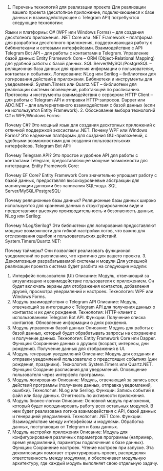 
1. Перечень технологий для реализации проекта
Для реализации вашего проекта (десктопное приложение, подключающееся к базе данных и взаимодействующее с Telegram API) потребуются следующие технологии:

Языки и платформы:
C# (WPF или Windows Forms) – для создания десктопного приложения.
.NET Core или .NET Framework – платформа для разработки десктопного приложения, поддерживающая работу с библиотеками и сетевыми интерфейсами.
Взаимодействие с API:
Telegram Bot API – для работы с контактами в Telegram.
Управление базой данных:
Entity Framework Core – ORM (Object-Relational Mapping) для удобной работы с базой данных.
SQL Server/MySQL/PostgreSQL – реляционная база данных для хранения информации о пользователях, контактах и событиях.
Логирование:
NLog или Serilog – библиотеки для логирования действий в приложении.
Библиотеки и инструменты для уведомлений:
System.Timers или Quartz.NET – библиотеки для реализации системы оповещений, работающей по расписанию.
Протоколы и инструменты взаимодействия с сервером:
HTTP Client – для работы с Telegram API и отправки HTTP-запросов.
Dapper или ADO.NET – для альтернативного взаимодействия с базой данных (если не используется Entity Framework).
2. Обоснование выбора технологий
C# и WPF/Windows Forms:

Почему C#? Это мощный язык для создания десктопных приложений с отличной поддержкой экосистемы .NET.
Почему WPF или Windows Forms? Это надежные платформы для создания GUI-приложений, с удобными возможностями для создания пользовательских интерфейсов.
Telegram Bot API:

Почему Telegram API? Это простое и удобное API для работы с контактами Telegram, предоставляющее мощные возможности для интеграции.
Entity Framework Core:

Почему EF Core? Entity Framework Core значительно упрощает работу с базой данных, предоставляя высокоуровневые абстракции для манипуляции данными без написания SQL-кода.
SQL Server/MySQL/PostgreSQL:

Почему реляционные базы данных? Реляционные базы данных широко используются для хранения данных в структурированном виде и предоставляют высокую производительность и безопасность данных.
NLog или Serilog:

Почему NLog/Serilog? Эти библиотеки для логирования предоставляют мощные возможности для гибкой настройки логов, что важно для отслеживания ошибок и пользовательских действий.
System.Timers/Quartz.NET:

Почему таймеры? Они позволяют реализовать функционал уведомлений по расписанию, что критично для вашего проекта.
3. Декомпозиция разрабатываемой системы и модули
Для успешной реализации проекта система будет разбита на следующие модули:

1. Интерфейс пользователя (UI)
Описание: Модуль, отвечающий за визуализацию и взаимодействие пользователя с приложением. Он будет включать экраны для отображения контактов, добавления друзей, просмотра уведомлений и настроек.
Технология: WPF или Windows Forms.
2. Модуль взаимодействия с Telegram API
Описание: Модуль, отвечающий за интеграцию с Telegram API для получения данных о контактах и их днях рождения.
Технология: HTTP-клиент с использованием Telegram Bot API.
Функции:
Получение списка контактов.
Обновление информации о днях рождения.
3. Модуль управления базой данных
Описание: Модуль для работы с базой данных, который будет обрабатывать запросы на сохранение и получение данных.
Технология: Entity Framework Core или Dapper.
Функции:
Сохранение данных о друзьях (возраст, интересы, дни рождения).
Получение данных для отображения в UI.
4. Модуль генерации уведомлений
Описание: Модуль для создания и отправки уведомлений пользователю о предстоящих событиях (дни рождения, праздники).
Технология: System.Timers или Quartz.NET.
Функции:
Создание расписания для уведомлений.
Оповещение пользователя через интерфейс программы.
5. Модуль логирования
Описание: Модуль, отвечающий за запись всех действий программы (получение данных, отправка уведомлений, ошибки).
Технология: NLog или Serilog.
Функции:
Запись событий в файл или базу данных.
Отчетность по активности приложения.
6. Модуль бизнес-логики
Описание: Основной модуль приложения, который будет координировать работу всех остальных модулей. В нем будет реализована логика взаимодействия с API, базой данных и генерацией уведомлений.
Технология: .NET Core.
Функции:
Взаимодействие между интерфейсом и модулями.
Обработка данных, поступающих от Telegram и базы данных.
7. Модуль настройки приложения
Описание: Модуль для конфигурирования различных параметров программы (например, время уведомлений, параметры подключения к базе данных).
Функции:
Сохранение настроек.
Чтение настроек при запуске.
Эта декомпозиция помогает структурировать проект, распределяя ответственность между модулями, и обеспечивает модульную архитектуру, где каждый модуль выполняет свою отдельную задачу.
